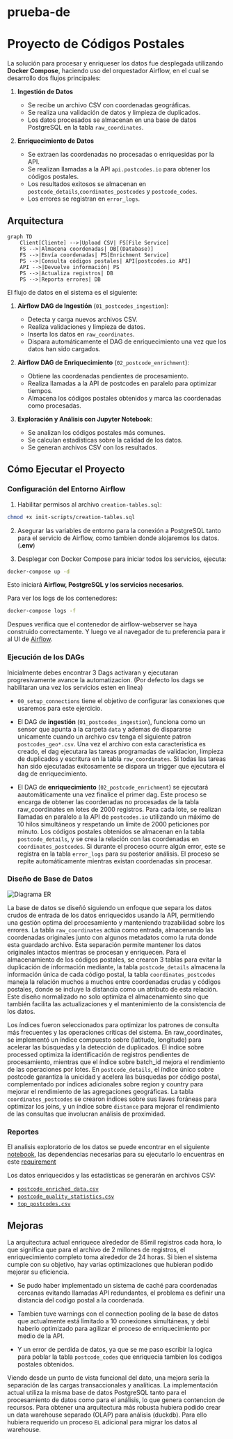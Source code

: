 # prueba-de

# Proyecto de Códigos Postales

La solución para procesar y enriqueser los datos fue desplegada utilizando **Docker Compose**, haciendo uso del orquestador Airflow, en el cual se desarrollo dos flujos principales:

1. **Ingestión de Datos**
   - Se recibe un archivo CSV con coordenadas geográficas.
   - Se realiza una validación de datos y limpieza de duplicados.
   - Los datos procesados se almacenan en una base de datos PostgreSQL en la tabla `raw_coordinates`.

2. **Enriquecimiento de Datos**
   - Se extraen las coordenadas no procesadas o enriquesidas por la API.
   - Se realizan llamadas a la API `api.postcodes.io` para obtener los códigos postales.
   - Los resultados exitosos se almacenan en `postcode_details`,`coordinates_postcodes` y `postcode_codes`.
   - Los errores se registran en `error_logs`.

## Arquitectura

```mermaid
graph TD
    Client[Cliente] -->|Upload CSV| FS[File Service]
    FS -->|Almacena coordenadas| DB[(Database)]
    FS -->|Envía coordenadas| PS[Enrichment Service]
    PS -->|Consulta códigos postales| API[postcodes.io API]
    API -->|Devuelve información| PS
    PS -->|Actualiza registros| DB
    PS -->|Reporta errores| DB
```
El flujo de datos en el sistema es el siguiente:

1. **Airflow DAG de Ingestión** (`01_postcodes_ingestion`):
   - Detecta y carga nuevos archivos CSV.
   - Realiza validaciones y limpieza de datos.
   - Inserta los datos en `raw_coordinates`.
   - Dispara automáticamente el DAG de enriquecimiento una vez que los datos han sido cargados.

2. **Airflow DAG de Enriquecimiento** (`02_postcode_enrichment`):
   - Obtiene las coordenadas pendientes de procesamiento.
   - Realiza llamadas a la API de postcodes en paralelo para optimizar tiempos.
   - Almacena los códigos postales obtenidos y marca las coordenadas como procesadas.

3. **Exploración y Análisis con Jupyter Notebook**:
   - Se analizan los códigos postales más comunes.
   - Se calculan estadísticas sobre la calidad de los datos.
   - Se generan archivos CSV con los resultados.

## Cómo Ejecutar el Proyecto

### **Configuración del Entorno Airflow**
 
1. Habilitar permisos al archivo `creation-tables.sql`:
```bash
chmod +x init-scripts/creation-tables.sql
```

2. Asegurar las variables de entorno para la conexión a PostgreSQL tanto para el servicio de Airflow, como tambien donde alojaremos los datos. (**.env**)

3. Desplegar con Docker Compose para iniciar todos los servicios, ejecuta:

```bash
docker-compose up -d
```
Esto iniciará **Airflow, PostgreSQL y los servicios necesarios**.

Para ver los logs de los contenedores:
```bash
docker-compose logs -f
```

Despues verifica que el contenedor de airflow-webserver se haya construido correctamente. Y luego ve al navegador de tu preferencia para ir al UI de [Airflow](http://localhost:8080).

### **Ejecución de los DAGs**

Inicialmente debes encontrar 3 Dags activaran y ejecutaran progresivamente avance la automatizacion. (Por defecto los dags se habilitaran una vez los servicios esten en linea)
- `00_setup_connections` tiene el objetivo de configurar las conexiones que usaremos para este ejercicio.

- El DAG de **ingestión** (`01_postcodes_ingestion`), funciona como un sensor que apunta a la carpeta `data` y ademas de dispararse unicamente cuando un archivo csv tenga el siguiente patron `postcodes_geo*.csv`. Una vez el archivo con esta caracteristica es creado, el dag ejecutara las tareas programadas de validacion, limpieza de duplicados y escritura en la tabla `raw_coordinates`. Si todas las tareas han sido ejecutadas exitosamente se dispara un trigger que ejecutara el dag de enriquecimiento.

- El DAG de **enriquecimiento** (`02_postcode_enrichment`) se ejecutará aautomáticamente una vez finalice el primer dag. Este proceso se encarga de obtener las coordenadas no procesadas de la tabla raw_coordinates en lotes de 2000 registros. Para cada lote, se realizan llamadas en paralelo a la API de `postcodes.io` utilizando un máximo de 10 hilos simultáneos y respetando un límite de 2000 peticiones por minuto. Los códigos postales obtenidos se almacenan en la tabla `postcode_details`, y se crea la relación con las coordenadas en `coordinates_postcodes`. Si durante el proceso ocurre algún error, este se registra en la tabla `error_logs` para su posterior análisis. El proceso se repite automáticamente mientras existan coordenadas sin procesar.


### **Diseño de Base de Datos**

![Diagrama ER](imgs/er_diagram.png)

La base de datos se diseñó siguiendo un enfoque que separa los datos crudos de entrada de los datos enriquecidos usando la API, permitiendo una gestión optima del procesamiento y manteniendo trazabilidad sobre los errores. La tabla `raw_coordinates` actúa como entrada, almacenando las coordenadas originales junto con algunos metadatos como la ruta donde esta guardado archivo. Esta separación permite mantener los datos originales intactos mientras se procesan y enriquecen. Para el almacenamiento de los códigos postales, se crearon 3 tablas para evitar la duplicación de información mediante, la tabla `postcode_details` almacena la información única de cada código postal, la tabla `coordinates_postcodes` maneja la relación muchos a muchos entre coordenadas crudas y códigos postales, donde se incluye la distancia como un atributo de esta relación. Este diseño normalizado no solo optimiza el almacenamiento sino que también facilita las actualizaciones y el mantenimiento de la consistencia de los datos.

Los índices fueron seleccionados para optimizar los patrones de consulta más frecuentes y las operaciones críticas del sistema. En raw_coordinates, se implementó un índice compuesto sobre (latitude, longitude) para acelerar las búsquedas y la detección de duplicados. El índice sobre processed optimiza la identificación de registros pendientes de procesamiento, mientras que el índice sobre batch_id mejora el rendimiento de las operaciones por lotes. En `postcode_details`, el índice único sobre postcode garantiza la unicidad y acelera las búsquedas por código postal, complementado por índices adicionales sobre region y country para mejorar el rendimiento de las agregaciones geográficas. La tabla `coordinates_postcodes` se crearon índices sobre sus llaves foráneas para optimizar los joins, y un índice sobre `distance` para mejorar el rendimiento de las consultas que involucran análisis de proximidad.

### **Reportes**

El analisis exploratorio de los datos se puede encontrar en el siguiente [notebook](notebooks/eda_postcodes.ipynb), las dependencias necesarias para su ejecutarlo lo encuentras en este [requirement](notebooks/requirements.txt)

Los datos enriquecidos y las estadísticas se generarán en archivos CSV:
- [`postcode_enriched_data.csv`](data/postcode_enriched_data.csv)
- [`postcode_quality_statistics.csv`](data/postcode_quality_statistics.csv)
- [`top_postcodes.csv`](data/top_postcodes.csv)
 
## **Mejoras**

La arquitectura actual enriquece alrededor de 85mil registros cada hora, lo que significa que para el archivo de 2 millones de registros, el enriquecimiento completo toma alrededor de 24 horas. Si bien el sistema cumple con su objetivo, hay varias optimizaciones que hubieran podido mejorar su eficiencia.

- Se pudo haber implementado un sistema de caché para coordenadas cercanas evitando llamadas API redundantes, el problema es definir una distancia del codigo postal a la coordenada.

- Tambien tuve warnings con el connection pooling de la base de datos que actualmente está limitado a 10 conexiones simultáneas, y debi haberlo optimizado para agilizar el proceso de enriquecimiento por medio de la API.

- Y un error de perdida de datos, ya que se me paso escribir la logica para poblar la tabla `postcode_codes` que enriquecia tambien los codigos postales obtenidos.

Viendo desde un punto de vista funcional del dato, una mejora sería la separación de las cargas transaccionales y analíticas. La implementación actual utiliza la misma base de datos PostgreSQL tanto para el procesamiento de datos como para el análisis, lo que genera contencion de recursos. Para obtener una arquitectura más robusta hubiera podido crear un data warehouse separado (OLAP) para análisis (duckdb). Para ello hubiera requerido un proceso `EL` adicional para migrar los datos al warehouse.
